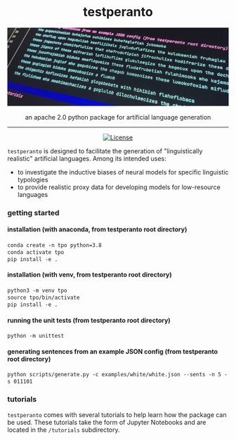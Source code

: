 <div align="center">
    <br>
    <h1>testperanto</h1>
    <img alt="screenshot" src="images/screenshot.jpeg">
    <p>
    an apache 2.0 python package for artificial language generation
    </p> 
    <hr/>
</div>
<p align="center">
    <a href="https://github.com/Mark-Hopkins-at-Williams/testperanto/blob/main/LICENSE.md">
        <img alt="License" src="https://img.shields.io/badge/license-apache2.0-blue">
    </a>
    <br/>
</p>

`testperanto` is designed to facilitate the generation of "linguistically realistic"
artificial languages. Among its intended uses:
- to investigate the inductive biases of neural models for specific linguistic typologies
- to provide realistic proxy data for developing models for low-resource languages


### getting started

#### installation (with anaconda, from testperanto root directory)

    conda create -n tpo python=3.8
    conda activate tpo
    pip install -e .

#### installation (with venv, from testperanto root directory)

    python3 -m venv tpo
    source tpo/bin/activate
    pip install -e .
    

#### running the unit tests (from testperanto root directory)

    python -m unittest

#### generating sentences from an example JSON config (from testperanto root directory)

    python scripts/generate.py -c examples/white/white.json --sents -n 5 -s 011101


### tutorials

`testperanto` comes with several tutorials to help learn how the
package can be used. These tutorials take the form of Jupyter Notebooks
and are located in the `/tutorials` subdirectory.



